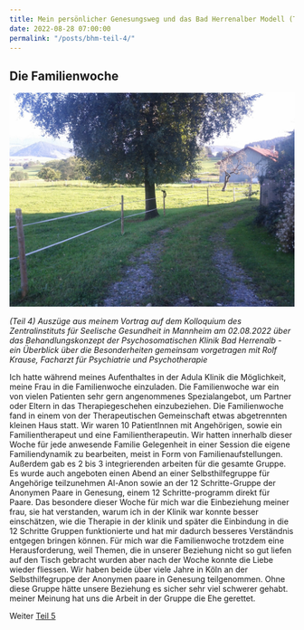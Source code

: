 ```yaml
---
title: Mein persönlicher Genesungsweg und das Bad Herrenalber Modell (Teil 4)
date: 2022-08-28 07:00:00
permalink: "/posts/bhm-teil-4/"
---
```


## Die Familienwoche

![Das Allgäu](/assets/images/KlinikFamilienwoche.jpg)

_(Teil 4) Auszüge aus meinem Vortrag auf dem Kolloquium des Zentralinstituts für Seelische Gesundheit in Mannheim am 02.08.2022 über das Behandlungskonzept der Psychosomatischen Klinik Bad Herrenalb - ein Überblick über die Besonderheiten gemeinsam vorgetragen mit Rolf Krause, Facharzt für Psychiatrie und Psychotherapie_

Ich hatte während meines Aufenthaltes in der Adula Klinik die Möglichkeit, meine Frau in die Familienwoche einzuladen. Die Familienwoche war ein von vielen Patienten sehr gern angenommenes Spezialangebot, um Partner oder Eltern in das Therapiegeschehen einzubeziehen. Die Familienwoche fand in einem von der Therapeutischen Gemeinschaft etwas abgetrennten kleinen Haus statt. Wir waren 10 PatientInnen mit Angehörigen, sowie ein Familientherapeut und eine Familientherapeutin. Wir hatten innerhalb dieser Woche für jede anwesende Familie Gelegenheit in einer Session die eigene Familiendynamik zu bearbeiten, meist in Form von Familienaufstellungen. Außerdem gab es 2 bis 3 integrierenden arbeiten für die gesamte Gruppe. Es wurde auch angeboten einen Abend an einer Selbsthilfegruppe für Angehörige teilzunehmen Al-Anon sowie an der 12 Schritte-Gruppe der Anonymen Paare in Genesung, einem 12 Schritte-programm direkt für Paare. Das besondere dieser Woche für mich war die Einbeziehung meiner frau, sie hat verstanden, warum ich in der Klinik war konnte besser einschätzen, wie die Therapie in der klinik und später die Einbindung in die 12 Schritte Gruppen funktionierte und hat mir dadurch besseres Verständnis entgegen bringen können. Für mich war die Familienwoche trotzdem eine Herausforderung, weil Themen, die in unserer Beziehung nicht so gut liefen auf den Tisch gebracht wurden aber nach der Woche konnte die Liebe wieder fliessen. Wir haben beide über viele Jahre in Köln an der Selbsthilfegruppe der Anonymen paare in Genesung teilgenommen. Ohne diese Gruppe hätte unsere Beziehung es sicher sehr viel schwerer gehabt. meiner Meinung hat uns die Arbeit in der Gruppe die Ehe gerettet.

Weiter [Teil 5](/posts/bhm-teil-5/)